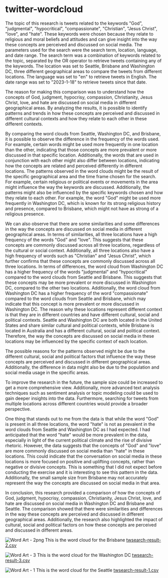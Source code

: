 # twitter-wordcloud

The topic of this research is tweets related to the keywords "God", "judgmental", "hypocritical", "compassionate", "Christian", "Jesus Christ", "love", and "hate". These keywords were chosen because they relate to religious and moral beliefs and attitudes and can give insight into the way these concepts are perceived and discussed on social media. The parameters used for the search were the search term, location, language, and date range. The search term was a combination of keywords related to the topic, separated by the OR operator to retrieve tweets containing any of the keywords. The location was set to Seattle, Brisbane and Washington DC, three different geographical areas to compare the tweets from different locations. The language was set to "en" to retrieve tweets in English. The date range was set to "2023-1-18" to retrieve tweets since that date.

The reason for making this comparison was to understand how the concepts of God, judgment, hypocrisy, compassion, Christianity, Jesus Christ, love, and hate are discussed on social media in different geographical areas. By analyzing the results, it is possible to identify patterns and trends in how these concepts are perceived and discussed in different cultural contexts and how they relate to each other in these different contexts.

By comparing the word clouds from Seattle, Washington DC, and Brisbane, it is possible to observe the difference in the frequency of the words used. For example, certain words might be used more frequently in one location than the other, indicating that those concepts are more prevalent or more discussed in that specific location. Additionally, the words that are used in conjunction with each other might also differ between locations, indicating how the concepts are related and perceived differently in different locations.
The patterns observed in the word clouds might be the result of the specific geographical area and the time frame chosen for the search. For example, certain religious or political events or movements in the area might influence the way the keywords are discussed. Additionally, the patterns might also be influenced by the specific keywords chosen and how they relate to each other. For example, the word "God" might be used more frequently in Washington DC, which is known for its strong religious history and presence, compared to Brisbane, which might not have as strong of a religious presence.

We can also observe that there are some similarities and some differences in the way the concepts are discussed on social media in different geographical areas.
In terms of similarities, all three locations have a high frequency of the words "God" and "love". This suggests that these concepts are commonly discussed across all three locations, regardless of the cultural or social context. Additionally, all three locations also have a high frequency of words such as "Christian" and "Jesus Christ", which further confirms that these concepts are commonly discussed across all three locations.
In terms of differences, the word cloud from Washington DC has a higher frequency of the words "judgmental" and "hypocritical" compared to the word clouds from Seattle and Brisbane. This suggests that these concepts may be more prevalent or more discussed in Washington DC, compared to the other two locations. Additionally, the word cloud from Washington DC has a higher frequency of the word "compassionate" compared to the word clouds from Seattle and Brisbane, which may indicate that this concept is more prevalent or more discussed in Washington DC.
The reason why these locations represent different context is that they are in different countries and have different cultural, social and political contexts. Seattle and Washington DC are both located in the United States and share similar cultural and political contexts, while Brisbane is located in Australia and has a different cultural, social and political context. Therefore, the way the concepts are discussed on social media in these locations may be influenced by the specific context of each location.

The possible reasons for the patterns observed might be due to the different cultural, social and political factors that influence the way these concepts are perceived and discussed in different geographical areas. Additionally, the difference in data might also be due to the population and social media usage in the specific areas.

To improve the research in the future, the sample size could be increased to get a more comprehensive view. Additionally, more advanced text analysis techniques such as sentiment analysis or topic modeling could be used to gain deeper insights into the data. Furthermore, searching for tweets from multiple locations across different countries would provide a broader perspective.

One thing that stands out to me from the data is that while the word "God" is present in all three locations, the word "hate" is not as prevalent in the word clouds from Seattle and Washington DC as I had expected. I had anticipated that the word "hate" would be more prevalent in the data, especially in light of the current political climate and the rise of divisive rhetoric. However, the data suggests that the concepts of "God" and "love" are more commonly discussed on social media than "hate" in these locations. This could indicate that the conversation on social media in these locations is more focused on positive and uplifting concepts, rather than negative or divisive concepts. This is something that I did not expect before conducting the exercise and it is interesting to see this pattern in the data. Additionally, the small sample size from Brisbane may not accurately represent the way the concepts are discussed on social media in that area.

In conclusion, this research provided a comparison of how the concepts of God, judgment, hypocrisy, compassion, Christianity, Jesus Christ, love, and hate are discussed on social media in Washington DC and Brisbane and Seattle. The comparison showed that there were similarities and differences in the way these concepts are perceived and discussed in different geographical areas. Additionally, the research also highlighted the impact of cultural, social and political factors on how these concepts are perceived and discussed in different areas.

![Word Art - 2png](https://user-images.githubusercontent.com/83092146/214977853-d723864f-7b31-45f0-b305-edb5b5bb4434.png)
This is the word cloud for the Brisbane
[twsearch-result-2.csv](https://github.com/haochenmiao/twitter-wordcloud/files/10477348/twsearch-result-2.csv)

![Word Art - 3](https://user-images.githubusercontent.com/83092146/214978009-0b14cf73-3484-459b-a7ef-f87fcd75ef8a.png)
This is the word cloud for the Washington DC
[twsearch-result-3.csv](https://github.com/haochenmiao/twitter-wordcloud/files/10477350/twsearch-result-3.csv)

![Word Art - 1](https://user-images.githubusercontent.com/83092146/214978071-80291701-41dd-4cc5-a49f-10cca74014ae.png)
This is the word cloud for the Seattle
[twsearch-result-1.csv](https://github.com/haochenmiao/twitter-wordcloud/files/10477353/twsearch-result-1.csv)





